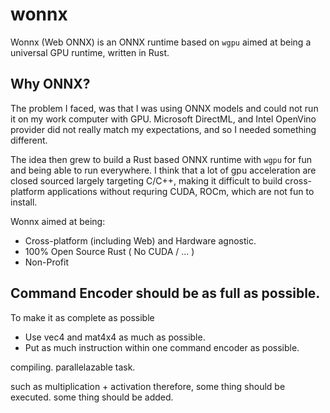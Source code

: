 # wonnx

Wonnx (Web ONNX) is an ONNX runtime based on `wgpu` aimed at being a universal GPU runtime, written in Rust.

## Why ONNX?

The problem I faced, was that I was using ONNX models and could not run it on my work computer with GPU.
Microsoft DirectML, and Intel OpenVino provider did not really match my expectations, and so I needed something different.

The idea then grew to build a Rust based ONNX runtime with `wgpu` for fun and being able to run everywhere. I think that a lot of gpu acceleration are 
closed sourced largely targeting C/C++, making it difficult to build cross-platform applications without requring CUDA, ROCm, which are not fun to install.

Wonnx aimed at being:
- Cross-platform (including Web) and Hardware agnostic.
- 100% Open Source Rust ( No CUDA / ... )
- Non-Profit

## Command Encoder should be as full as possible.

To make it as complete as possible

- Use vec4 and mat4x4 as much as possible.
- Put as much instruction within one command encoder as possible.

compiling. parallelazable task.

such as multiplication + activation
therefore, some thing should be executed.
some thing should be added.

